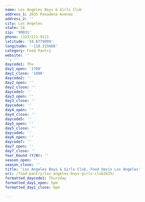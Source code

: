 ```yaml
---
name: Los Angeles Boys & Girls Club
address_1: 2635 Pasadena Avenue
address_2: ''
city: Los Angeles
state: CA
zip: '90031'
phone: (323)221-9111
latitude: '34.0779999'
longitude: '-118.215668'
category: Food Pantry
website: ''
'': ''
daycode1: Thu
day1_open: '1700'
day1_close: '1800'
daycode2: ''
day2_open: ''
day2_close: ''
daycode3: ''
day3_open: ''
day3_close: ''
daycode4: ''
day4_open: ''
day4_close: ''
daycode5: ''
day5_open: ''
day5_close: ''
daycode6: ''
day6_open: ''
daycode7: ''
day7_open: ''
day7_close: ''
Year_Round (Y/N): ''
season_open: ''
season_close: ''
title: 'Los Angeles Boys & Girls Club, Food Oasis Los Angeles'
uri: /food-pantry/los-angeles-boys-girls-club2635/
formatted_daycode1: Thursday
formatted_day1_open: 5pm
formatted_day1_close: 6pm

---
```

